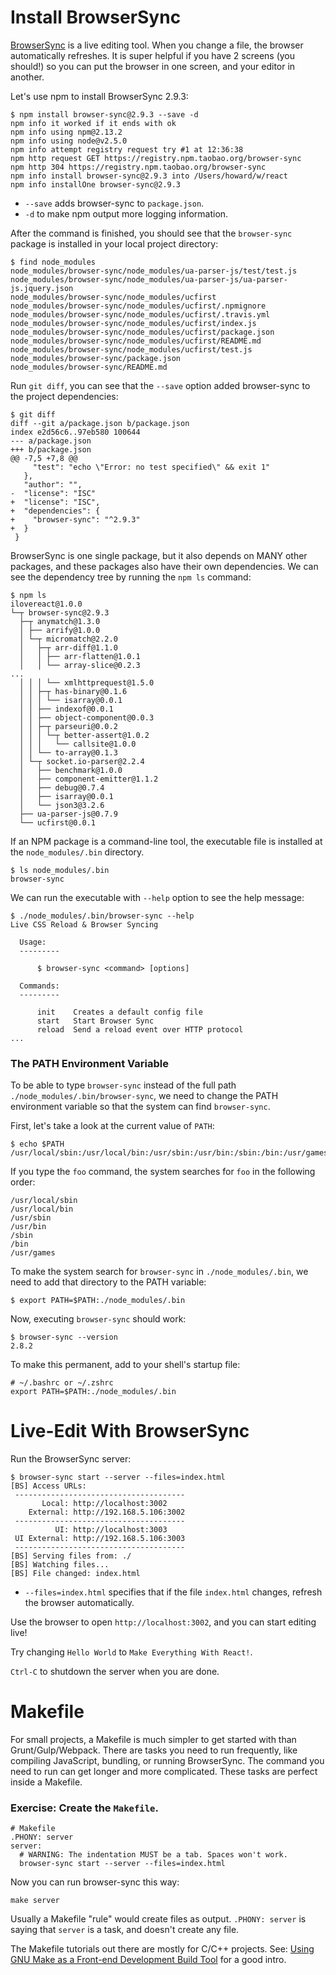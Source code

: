 # Install BrowserSync

[BrowserSync](http://www.browsersync.io) is a live editing tool. When you change a file, the browser automatically refreshes. It is super helpful if you have 2 screens (you should!) so you can put the browser in one screen, and your editor in another.

Let's use npm to install BrowserSync 2.9.3:



```
$ npm install browser-sync@2.9.3 --save -d
npm info it worked if it ends with ok
npm info using npm@2.13.2
npm info using node@v2.5.0
npm info attempt registry request try #1 at 12:36:38
npm http request GET https://registry.npm.taobao.org/browser-sync
npm http 304 https://registry.npm.taobao.org/browser-sync
npm info install browser-sync@2.9.3 into /Users/howard/w/react
npm info installOne browser-sync@2.9.3
```



+ `--save` adds browser-sync to `package.json`.
+ `-d` to make npm output more logging information.

After the command is finished, you should see that the `browser-sync` package is installed in your local project directory:



```
$ find node_modules
node_modules/browser-sync/node_modules/ua-parser-js/test/test.js
node_modules/browser-sync/node_modules/ua-parser-js/ua-parser-js.jquery.json
node_modules/browser-sync/node_modules/ucfirst
node_modules/browser-sync/node_modules/ucfirst/.npmignore
node_modules/browser-sync/node_modules/ucfirst/.travis.yml
node_modules/browser-sync/node_modules/ucfirst/index.js
node_modules/browser-sync/node_modules/ucfirst/package.json
node_modules/browser-sync/node_modules/ucfirst/README.md
node_modules/browser-sync/node_modules/ucfirst/test.js
node_modules/browser-sync/package.json
node_modules/browser-sync/README.md
```



Run `git diff`, you can see that the `--save` option added browser-sync to the project dependencies:



```
$ git diff
diff --git a/package.json b/package.json
index e2d56c6..97eb580 100644
--- a/package.json
+++ b/package.json
@@ -7,5 +7,8 @@
     "test": "echo \"Error: no test specified\" && exit 1"
   },
   "author": "",
-  "license": "ISC"
+  "license": "ISC",
+  "dependencies": {
+    "browser-sync": "^2.9.3"
+  }
 }
```



BrowserSync is one single package, but it also depends on MANY other packages, and these packages also have their own dependencies. We can see the dependency tree by running the `npm ls` command:



```
$ npm ls
ilovereact@1.0.0
└─┬ browser-sync@2.9.3
  ├─┬ anymatch@1.3.0
  │ ├── arrify@1.0.0
  │ └─┬ micromatch@2.2.0
  │   ├─┬ arr-diff@1.1.0
  │   │ ├── arr-flatten@1.0.1
  │   │ └── array-slice@0.2.3
...
  │ │ │ └── xmlhttprequest@1.5.0
  │ │ ├─┬ has-binary@0.1.6
  │ │ │ └── isarray@0.0.1
  │ │ ├── indexof@0.0.1
  │ │ ├── object-component@0.0.3
  │ │ ├─┬ parseuri@0.0.2
  │ │ │ └─┬ better-assert@1.0.2
  │ │ │   └── callsite@1.0.0
  │ │ └── to-array@0.1.3
  │ └─┬ socket.io-parser@2.2.4
  │   ├── benchmark@1.0.0
  │   ├── component-emitter@1.1.2
  │   ├── debug@0.7.4
  │   ├── isarray@0.0.1
  │   └── json3@3.2.6
  ├── ua-parser-js@0.7.9
  └── ucfirst@0.0.1
```



If an NPM package is a command-line tool, the executable file is installed at the `node_modules/.bin` directory.

```
$ ls node_modules/.bin
browser-sync
```



We can run the executable with `--help` option to see the help message:

```
$ ./node_modules/.bin/browser-sync --help
Live CSS Reload & Browser Syncing

  Usage:
  ---------

      $ browser-sync <command> [options]

  Commands:
  ---------

      init    Creates a default config file
      start   Start Browser Sync
      reload  Send a reload event over HTTP protocol
...
```



### The PATH Environment Variable

To be able to type `browser-sync` instead of the full path `./node_modules/.bin/browser-sync`, we need to change the PATH environment variable so that the system can find `browser-sync`.

First, let's take a look at the current value of `PATH`:

```
$ echo $PATH
/usr/local/sbin:/usr/local/bin:/usr/sbin:/usr/bin:/sbin:/bin:/usr/games
```



If you type the `foo` command, the system searches for `foo` in the following order:

```
/usr/local/sbin
/usr/local/bin
/usr/sbin
/usr/bin
/sbin
/bin
/usr/games
```



To make the system search for `browser-sync` in `./node_modules/.bin`, we need to add that directory to the PATH variable:

```
$ export PATH=$PATH:./node_modules/.bin
```



Now, executing `browser-sync` should work:

```
$ browser-sync --version
2.8.2
```



To make this permanent, add to your shell's startup file:

```
# ~/.bashrc or ~/.zshrc
export PATH=$PATH:./node_modules/.bin
```



# Live-Edit With BrowserSync

Run the BrowserSync server:



```
$ browser-sync start --server --files=index.html
[BS] Access URLs:
 --------------------------------------
       Local: http://localhost:3002
    External: http://192.168.5.106:3002
 --------------------------------------
          UI: http://localhost:3003
 UI External: http://192.168.5.106:3003
 --------------------------------------
[BS] Serving files from: ./
[BS] Watching files...
[BS] File changed: index.html
```



+ `--files=index.html` specifies that if the file `index.html` changes, refresh the browser automatically.

Use the browser to open `http://localhost:3002`, and you can start editing live!

Try changing `Hello World` to `Make Everything With React!`.

`Ctrl-C` to shutdown the server when you are done.



# Makefile

For small projects, a Makefile is much simpler to get started with than Grunt/Gulp/Webpack. There are tasks you need to run frequently, like compiling JavaScript, bundling, or running BrowserSync. The command you need to run can get longer and more complicated. These tasks are perfect inside a Makefile.



### Exercise: Create the `Makefile`.



```
# Makefile
.PHONY: server
server:
  # WARNING: The indentation MUST be a tab. Spaces won't work.
  browser-sync start --server --files=index.html
```



Now you can run browser-sync this way:

```
make server
```



Usually a Makefile "rule" would create files as output. `.PHONY: server` is saying that `server` is a task, and doesn't create any file.

The Makefile tutorials out there are mostly for C/C++ projects. See: [Using GNU Make as a Front-end Development Build Tool](http://www.sitepoint.com/using-gnu-make-front-end-development-build-tool/) for a good intro.


